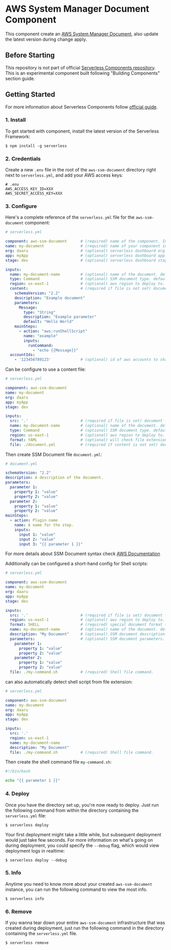 # AWS System Manager Document Component 

This component create an [AWS System Manager Document](https://docs.aws.amazon.com/systems-manager/latest/userguide/sysman-ssm-docs.html),
also update the latest version during change apply.

## Before Starting

This repository is not part of official [Serverless Components repository](https://github.com/serverless/components).
This is an experimental component built following "Building Components" section guide.

## Getting Started

For more information about Serverless Components follow [official guide](https://github.com/serverless/components).

### 1. Install

To get started with component, install the latest version of the Serverless Framework:

```
$ npm install -g serverless
```

### 2. Credentials

Create a new `.env` file in the root of the `aws-ssm-document` directory right next to `serverless.yml`, and add your AWS access keys:

```
# .env
AWS_ACCESS_KEY_ID=XXX
AWS_SECRET_ACCESS_KEY=XXX
```

### 3. Configure

Here's a complete reference of the `serverless.yml` file for the `aws-ssm-document` component:

```yml
# serverless.yml

component: aws-ssm-document      # (required) name of the component. In that case, it's aws-ssm-document.
name: my-document                # (required) name of your component instance.
org: daaru                       # (optional) serverless dashboard org. default is the first org you created during signup.
app: myApp                       # (optional) serverless dashboard app. default is the same as the name property.
stage: dev                       # (optional) serverless dashboard stage. default is dev.

inputs:
  name: my-document-name         # (optional) name of the document. default is auto-generated prepending stage name.
  type: Command                  # (optional) SSM document type. default it "Command".
  region: us-east-1              # (optional) aws region to deploy to. default is us-east-1.
  content:                       # (required if file is not set) document content.
    schemaVersion: "2.2"
    description: "Example document"
    parameters:
      Message:
        type: "String"
        description: "Example parameter"
        default: "Hello World"
    mainSteps:
      - action: "aws:runShellScript"
        name: "example"
        inputs:
          runCommand:
            - "echo {{Message}}"
  accountIds:
    - '123456789123'             # (optional) id of aws accounts to share document to
```

Can be configure to use a content file:

```yml
# serverless.yml

component: aws-ssm-document
name: my-document
org: daaru
app: myApp
stage: dev

inputs:
  src: '.'                       # (required if file is set) document file directory.
  name: my-document-name         # (optional) name of the document. default is auto-generated prepending stage name.
  type: Command                  # (optional) SSM document type. default it "Command".
  region: us-east-1              # (optional) aws region to deploy to. default is us-east-1.
  format: YAML                   # (optional) will check file extension (.json|.yml|.yaml|.txt|.text).
  file: ./document.yml           # (required if content is not set) document file content.
```

Then create SSM Document file `document.yml`:

```yml
# document.yml

schemaVersion: "2.2"
description: A description of the document.
parameters:
  parameter 1:
    property 1: "value"
    property 2: "value"
  parameter 2:
    property 1: "value"
    property 2: "value"
mainSteps:
  - action: Plugin name
    name: A name for the step.
    inputs:
      input 1: "value"
      input 2: "value"
      input 3: "{{ parameter 1 }}"
```
For more details about SSM Document syntax check [AWS Documentation](https://docs.aws.amazon.com/systems-manager/latest/userguide/sysman-doc-syntax.html)

Additionally can be configured a short-hand config for Shell scripts:

```yml
# serverless.yml

component: aws-ssm-document
name: my-document
org: daaru
app: myApp
stage: dev

inputs:
  src: '.'                       # (required if file is set) document file directory.
  region: us-east-1              # (optional) aws region to deploy to. default is us-east-1.
  format: SHELL                  # (required) special document format (not a real SSM Document format, will be use JSON).
  name: my-document-name         # (optional) name of the document. default is auto-generated prepending stage name.
  description: "My Document"     # (optional) SSM document description. will be set into document definition.
  parameters:                    # (optional) SSM document parameters. will be set into document definition.
    parameter 1:
      property 1: "value"
      property 2: "value"
    parameter 2:
      property 1: "value"
      property 2: "value"
  file: ./my-command.sh          # (required) Shell file command.
```
can also automatically detect shell script from file extension:
```yml
# serverless.yml

component: aws-ssm-document
name: my-document
org: daaru
app: myApp
stage: dev

inputs:
  src: '.'
  region: us-east-1
  name: my-document-name
  description: "My Document"
  file: ./my-command.sh          # (required) Shell file command.
```

Then create the shell command file `my-command.sh`:

```bash
#!/bin/bash

echo "{{ parameter 1 }}"
```

### 4. Deploy

Once you have the directory set up, you're now ready to deploy. Just run the following command from within the directory containing the `serverless.yml` file:

```
$ serverless deploy
```

Your first deployment might take a little while, but subsequent deployment would just take few seconds. For more information on what's going on during deployment, you could specify the `--debug` flag, which would view deployment logs in realtime:

```
$ serverless deploy --debug
```

### 5. Info

Anytime you need to know more about your created `aws-ssm-document` instance, you can run the following command to view the most info. 

```
$ serverless info
```

### 6. Remove

If you wanna tear down your entire `aws-ssm-document` infrastructure that was created during deployment, just run the following command in the directory containing the `serverless.yml` file. 
```
$ serverless remove
```
